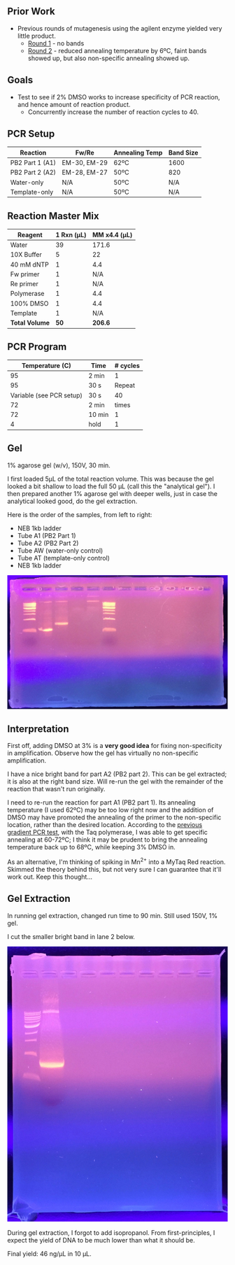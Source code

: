 
## Prior Work

- Previous rounds of mutagenesis using the agilent enzyme yielded very little product.
  - [Round 1](./20160831-mutagenesis.md) - no bands
  - [Round 2](./20160902-mutagenesis-2.md) - reduced annealing temperature by 6ºC, faint bands showed up, but also non-specific annealing showed up.

## Goals

- Test to see if 2% DMSO works to increase specificity of PCR reaction, and hence amount of reaction product.
  - Concurrently increase the number of reaction cycles to 40.

## PCR Setup

| Reaction        | Fw/Re        | Annealing Temp | Band Size |
|-----------------|--------------|----------------|-----------|
| PB2 Part 1 (A1) | EM-30, EM-29 | 62ºC           | 1600      |
| PB2 Part 2 (A2) | EM-28, EM-27 | 50ºC           | 820       |
| Water-only      | N/A          | 50ºC           | N/A       |
| Template-only   | N/A          | 50ºC           | N/A       |

## Reaction Master Mix

| Reagent      | 1 Rxn (µL) | MM x4.4 (µL) |
|--------------|------------|--------------|
| Water        | 39         | 171.6        |
| 10X Buffer   | 5          | 22           |
| 40 mM dNTP   | 1          | 4.4          |
| Fw primer    | 1          | N/A          |
| Re primer    | 1          | N/A          |
| Polymerase   | 1          | 4.4          |
| 100% DMSO    | 1          | 4.4          |
| Template     | 1          | N/A          |
| **Total Volume** | **50** | **206.6**    |

## PCR Program

| Temperature (C)      | Time           | # cycles |
|----------------------|----------------|----------|
| 95                   | 2 min          | 1        |
| 95                   | 30 s           | Repeat   |
| Variable (see PCR setup)| 30 s        | 40       |
| 72                   | 2 min          | times    |
| 72                   | 10 min         | 1        |
| 4                    | hold           | 1        |

## Gel

1% agarose gel (w/v), 150V, 30 min.

I first loaded 5µL of the total reaction volume. This was because the gel looked a bit shallow to load the full 50 µL (call this the "analytical gel"). I then prepared another 1% agarose gel with deeper wells, just in case the analytical looked good, do the gel extraction.

Here is the order of the samples, from left to right:

- NEB 1kb ladder
- Tube A1 (PB2 Part 1)
- Tube A2 (PB2 Part 2)
- Tube AW (water-only control)
- Tube AT (template-only control)
- NEB 1kb ladder

![gel](./20160907-DMSO-mutagenesis.jpg)

## Interpretation

First off, adding DMSO at 3% is a **very good idea** for fixing non-specificity in amplification. Observe how the gel has virtually no non-specific amplification.

I have a nice bright band for part A2 (PB2 part 2). This can be gel extracted; it is also at the right band size. Will re-run the gel with the remainder of the reaction that wasn't run originally.

I need to re-run the reaction for part A1 (PB2 part 1). Its annealing temperature (I used 62ºC) may be too low right now and the addition of DMSO may have promoted the annealing of the primer to the non-specific location, rather than the desired location. According to the [previous gradient PCR test](./20160831-gradient-pcr.md), with the Taq polymerase, I was able to get specific annealing at 60-72ºC; I think it may be prudent to bring the annealing temperature back up to 68ºC, while keeping 3% DMSO in.

As an alternative, I'm thinking of spiking in Mn<sup>2+</sup> into a MyTaq Red reaction. Skimmed the theory behind this, but not very sure I can guarantee that it'll work out. Keep this thought...

## Gel Extraction

In running gel extraction, changed run time to 90 min. Still used 150V, 1% gel.

I cut the smaller bright band in lane 2 below.

![gel cut](./20160907-gel-cut.jpg)

During gel extraction, I forgot to add isopropanol. From first-principles, I expect the yield of DNA to be much lower than what it should be.

Final yield: 46 ng/µL in 10 µL.
